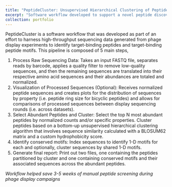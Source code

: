 ```yaml
---
title: "PeptideCluster: Unsupervised Hierarchical Clustering of Peptide Sequences for Identification of Strong Covalent Inhibitors"
excerpt: "Software workflow developed to support a novel peptide discovery platform at the Bogyo Lab."
collection: portfolio
---
```


PeptideCluster is a software workflow that was developed as part of an effort to harness high-throughput sequencing data generated from 
phage display experiments to identify target-binding peptides and target-binding peptide motifs. This pipeline is composed of 5 main steps,

1. Process Raw Sequencing Data: Takes an input FASTQ file, separates reads by barcode, applies a quality filter to remove low-quality sequences, and then the remaining sequences are translated into their respective amino acid sequences and their abundances are totaled and normalized.
2. Visualization of Processed Sequences (Optional): Receives normalized peptide sequences and creates plots for the distribution of sequences by property (i.e. peptide ring size for bicyclic peptides) and allows for comparisons of processed sequences between display sequencing rounds (i.e. across datasets).
3. Select Abundant Peptides and Cluster: Select the top N most abundant peptides by normalized counts and/or specific properties. Cluster peptides
based on a bottom-up unsupervised hierarchical clustering algorithm that involves sequence similarity calculated with a BLOSUM62 matrix and a custom hydrophobicity score.
5. Identify conserved motifs: Index sequences to identify 1-D motifs for each and optionally, cluster sequences by shared 1-D motifs. 
6. Generate final report: Print out two files, one containing the peptides partitioned by cluster and one containing conserved motifs and their associated sequences across the abundant peptides.


_Workflow helped save 3-5 weeks of manual peptide screening during phage display campaigns_
